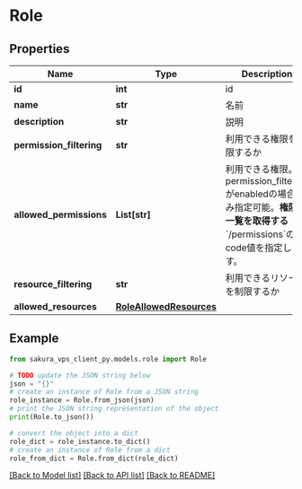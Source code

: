 # Role


## Properties

Name | Type | Description | Notes
------------ | ------------- | ------------- | -------------
**id** | **int** | id | [readonly] 
**name** | **str** | 名前 | 
**description** | **str** | 説明 | 
**permission_filtering** | **str** | 利用できる権限を制限するか | 
**allowed_permissions** | **List[str]** | 利用できる権限。permission_filteringがenabledの場合のみ指定可能。**権限の一覧を取得する**&#x60;/permissions&#x60;のcode値を指定します。 | 
**resource_filtering** | **str** | 利用できるリソースを制限するか | 
**allowed_resources** | [**RoleAllowedResources**](RoleAllowedResources.md) |  | 

## Example

```python
from sakura_vps_client_py.models.role import Role

# TODO update the JSON string below
json = "{}"
# create an instance of Role from a JSON string
role_instance = Role.from_json(json)
# print the JSON string representation of the object
print(Role.to_json())

# convert the object into a dict
role_dict = role_instance.to_dict()
# create an instance of Role from a dict
role_from_dict = Role.from_dict(role_dict)
```
[[Back to Model list]](../README.md#documentation-for-models) [[Back to API list]](../README.md#documentation-for-api-endpoints) [[Back to README]](../README.md)


